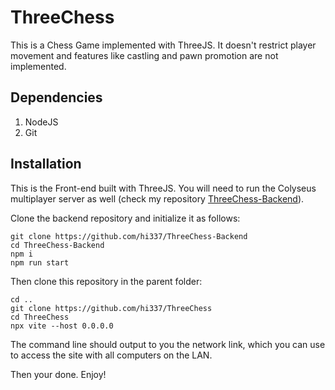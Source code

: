 # ThreeChess

This is a Chess Game implemented with ThreeJS. It doesn't restrict player movement and features like castling and pawn promotion are not implemented.

## Dependencies

1. NodeJS
2. Git

## Installation

This is the Front-end built with ThreeJS. You will need to run the Colyseus multiplayer server as well (check my repository [ThreeChess-Backend](https://github.com/hi337/ThreeChess-Backend)).

Clone the backend repository and initialize it as follows:

```
git clone https://github.com/hi337/ThreeChess-Backend
cd ThreeChess-Backend
npm i
npm run start
```

Then clone this repository in the parent folder:

```
cd ..
git clone https://github.com/hi337/ThreeChess
cd ThreeChess
npx vite --host 0.0.0.0
```

The command line should output to you the network link, which you can use to access the site with all computers on the LAN.

Then your done. Enjoy!
